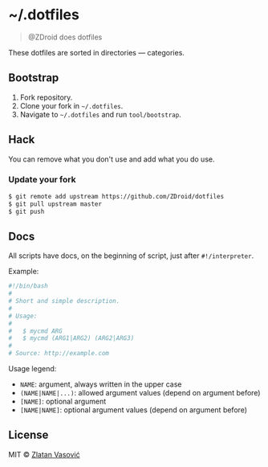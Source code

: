 # ~/.dotfiles

> @ZDroid does dotfiles

These dotfiles are sorted in directories &mdash; categories.

## Bootstrap

1. Fork repository.
2. Clone your fork in `~/.dotfiles`.
3. Navigate to `~/.dotfiles` and run `tool/bootstrap`.

## Hack

You can remove what you don't use and add what you do use.

### Update your fork

```bash
$ git remote add upstream https://github.com/ZDroid/dotfiles
$ git pull upstream master
$ git push
```

## Docs

All scripts have docs, on the beginning of script, just after `#!/interpreter`.

Example:

```bash
#!/bin/bash
#
# Short and simple description.
#
# Usage:
#
#   $ mycmd ARG
#   $ mycmd (ARG1|ARG2) (ARG2|ARG3)
#
# Source: http://example.com
```

Usage legend:

* `NAME`: argument, always written in the upper case
* `(NAME|NAME|...)`: allowed argument values (depend on argument before)
* `[NAME]`: optional argument
* `[NAME|NAME]`: optional argument values (depend on argument before)

## License

MIT &copy; [Zlatan Vasović](https://github.com/ZDroid)